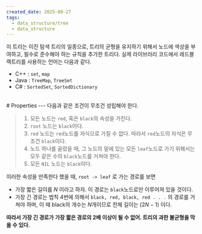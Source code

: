 ```yaml
---
created_date: 2025-09-27
tags:
  - data_structure/tree
  - data_structure
---
```

이 트리는 이진 탐색 트리의 일종으로, 트리의 균형을 유지하기 위해서 노드에 색상을 부여하고, 필수로 준수해야 하는 규칙을 추가한 트리다.
실제 라이브러리 코드에서 레드블랙트리를 사용하는 언어는 다음과 같다.

- C++ : `set`, `map`
- Java : `TreeMap`, `TreeSet`
- C# : `SortedSet`, `SortedDictionary`
<br>
# Properties
---
다음과 같은 조건이 무조건 성립해야 한다.

> 1. 모든 노드는 `red`, 혹은 `black`의 속성을 가진다.
> 2. `root` 노드는 `black`이다.
> 3. `red` 노드는 `red`노드를 자식으로 가질 수 없다. 따라서 `red`노드의 자식은 무조건 `black`이다.
> 4. 노드 하나를 골랐을 때, 그 노드의 밑에 있는 모든 `leaf`노드로 가기 위해서는 모두 같은 수의 `black`노드를 거쳐야 한다.
> 5. 모든 `NIL` 노드는 `black`이다.

이러한 속성을 만족한다 했을 때, `root -> leaf` 로 가는 경로를 보면

- 가장 짧은 길이를 $N$ 이라고 하자. 이 경로는 `black`노드로만 이루어져 있을 것이다.
- 가장 긴 경로는 법칙 4번에 의해서 `black, red, black, red . . .` 의 경로를 거쳐야 하며, 이 때 black의 개수는 $N$개이므로 전체 길이는 $(2N - 1)$ 이다.

__따라서 가장 긴 경로가 가장 짧은 경로의 2배 이상이 될 수 없어. 트리의 과한 불균형을 막을 수 있다.__
<br>